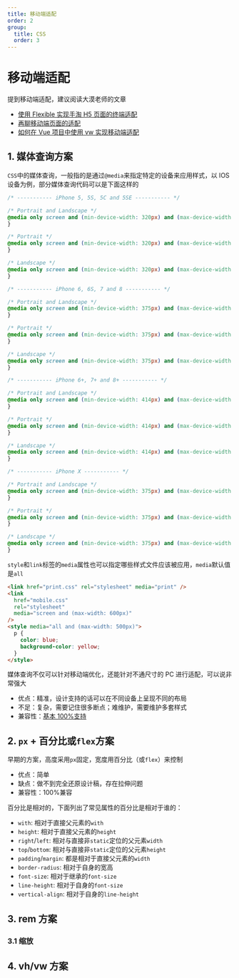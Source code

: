 ```yaml
---
title: 移动端适配
order: 2
group:
  title: CSS
  order: 3
---
```


# 移动端适配

提到移动端适配，建议阅读大漠老师的文章

- [使用 Flexible 实现手淘 H5 页面的终端适配](https://www.w3cplus.com/mobile/lib-flexible-for-html5-layout.html)
- [再聊移动端页面的适配](https://www.w3cplus.com/css/vw-for-layout.html)
- [如何在 Vue 项目中使用 vw 实现移动端适配](https://www.w3cplus.com/mobile/vw-layout-in-vue.html)

## 1. 媒体查询方案

`CSS`中的媒体查询，一般指的是通过`@media`来指定特定的设备来应用样式，以 IOS 设备为例，部分媒体查询代码可以是下面这样的

```css
/* ----------- iPhone 5, 5S, 5C and 5SE ----------- */

/* Portrait and Landscape */
@media only screen and (min-device-width: 320px) and (max-device-width: 568px) and (-webkit-min-device-pixel-ratio: 2) {
}

/* Portrait */
@media only screen and (min-device-width: 320px) and (max-device-width: 568px) and (-webkit-min-device-pixel-ratio: 2) and (orientation: portrait) {
}

/* Landscape */
@media only screen and (min-device-width: 320px) and (max-device-width: 568px) and (-webkit-min-device-pixel-ratio: 2) and (orientation: landscape) {
}

/* ----------- iPhone 6, 6S, 7 and 8 ----------- */

/* Portrait and Landscape */
@media only screen and (min-device-width: 375px) and (max-device-width: 667px) and (-webkit-min-device-pixel-ratio: 2) {
}

/* Portrait */
@media only screen and (min-device-width: 375px) and (max-device-width: 667px) and (-webkit-min-device-pixel-ratio: 2) and (orientation: portrait) {
}

/* Landscape */
@media only screen and (min-device-width: 375px) and (max-device-width: 667px) and (-webkit-min-device-pixel-ratio: 2) and (orientation: landscape) {
}

/* ----------- iPhone 6+, 7+ and 8+ ----------- */

/* Portrait and Landscape */
@media only screen and (min-device-width: 414px) and (max-device-width: 736px) and (-webkit-min-device-pixel-ratio: 3) {
}

/* Portrait */
@media only screen and (min-device-width: 414px) and (max-device-width: 736px) and (-webkit-min-device-pixel-ratio: 3) and (orientation: portrait) {
}

/* Landscape */
@media only screen and (min-device-width: 414px) and (max-device-width: 736px) and (-webkit-min-device-pixel-ratio: 3) and (orientation: landscape) {
}

/* ----------- iPhone X ----------- */

/* Portrait and Landscape */
@media only screen and (min-device-width: 375px) and (max-device-width: 812px) and (-webkit-min-device-pixel-ratio: 3) {
}

/* Portrait */
@media only screen and (min-device-width: 375px) and (max-device-width: 812px) and (-webkit-min-device-pixel-ratio: 3) and (orientation: portrait) {
}

/* Landscape */
@media only screen and (min-device-width: 375px) and (max-device-width: 812px) and (-webkit-min-device-pixel-ratio: 3) and (orientation: landscape) {
}
```

`style`和`link`标签的`media`属性也可以指定哪些样式文件应该被应用，`media`默认值是`all`

```html
<link href="print.css" rel="stylesheet" media="print" />
<link
  href="mobile.css"
  rel="stylesheet"
  media="screen and (max-width: 600px)"
/>
<style media="all and (max-width: 500px)">
  p {
    color: blue;
    background-color: yellow;
  }
</style>
```

媒体查询不仅可以针对移动端优化，还能针对不通尺寸的 PC 进行适配，可以说非常强大

- 优点：精准，设计支持的话可以在不同设备上呈现不同的布局
- 不足：复杂，需要记住很多断点；难维护，需要维护多套样式
- 兼容性：[基本 100%支持](https://caniuse.com/?search=%40media)

## 2. `px` + 百分比或`flex`方案

早期的方案，高度采用`px`固定，宽度用百分比（或`flex`）来控制

- 优点：简单
- 缺点：做不到完全还原设计稿，存在拉伸问题
- 兼容性：100%兼容

百分比是相对的，下面列出了常见属性的百分比是相对于谁的：

- `with`: 相对于直接父元素的`with`
- `height`: 相对于直接父元素的`height`
- `right`/`left`: 相对与直接非`static`定位的父元素`width`
- `top`/`bottom`: 相对与直接非`static`定位的父元素`height`
- `padding`/`margin`: 都是相对于直接父元素的`width`
- `border-radius`: 相对于自身的宽高
- `font-size`: 相对于继承的`font-size`
- `line-height`: 相对于自身的`font-size`
- `vertical-align`: 相对于自身的`line-height`

## 3. rem 方案

### 3.1 缩放

## 4. vh/vw 方案
